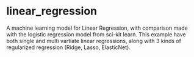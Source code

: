 # linear_regression
A machine learning model for Linear Regression, with comparison made with the logistic regression model from sci-kit learn.
This example have both single and multi vartiate linear regressions, along with 3 kinds of regularized regression (Ridge, Lasso, ElasticNet).
